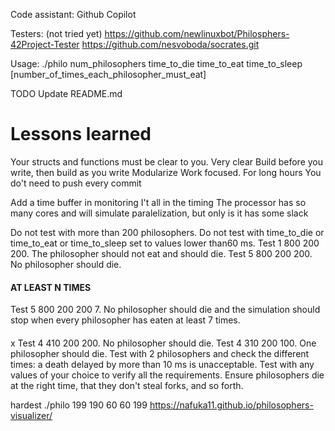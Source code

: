 Code assistant: Github Copilot

Testers: (not tried yet)
https://github.com/newlinuxbot/Philosphers-42Project-Tester
https://github.com/nesvoboda/socrates.git

Usage:
./philo num_philosophers time_to_die time_to_eat time_to_sleep [number_of_times_each_philosopher_must_eat]

TODO
Update README.md

# Lessons learned
Your structs and functions must be clear to you. Very clear
Build before you write, then build as you write
Modularize
Work focused. For long hours
You do't need to push every commit

Add a time buffer in monitoring
I't all in the timing
The processor has so many cores and will simulate paralelization, but only is it has some slack



Do not test with more than 200 philosophers.
Do not test with time_to_die or time_to_eat or time_to_sleep set to values lower than60 ms.
Test 1 800 200 200. The philosopher should not eat and should die.
Test 5 800 200 200. No philosopher should die.
#### AT LEAST N TIMES
Test 5 800 200 200 7. No philosopher should die and the simulation should stop when every philosopher has eaten at least 7 times.
####
x Test 4 410 200 200. No philosopher should die.
Test 4 310 200 100. One philosopher should die.
Test with 2 philosophers and check the different times: a death delayed by more than 10 ms is unacceptable.
Test with any values of your choice to verify all the requirements. Ensure philosophers die at the right time, that they don't steal forks, and so forth.

hardest ./philo 199 190 60 60 199
https://nafuka11.github.io/philosophers-visualizer/